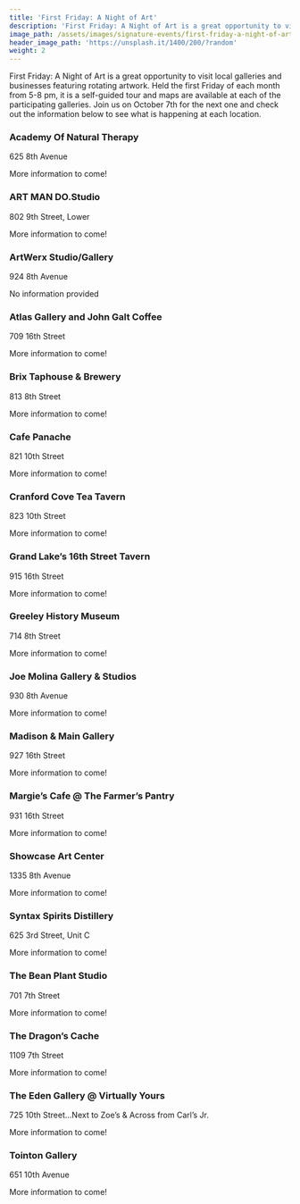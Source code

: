 ```yaml
---
title: 'First Friday: A Night of Art'
description: 'First Friday: A Night of Art is a great opportunity to visit local galleries and businesses featuring rotating artwork. Held the first Friday of each month from 5-8 pm, it is a self-guided tour and maps are available at each of the participating galleries.'
image_path: /assets/images/signature-events/first-friday-a-night-of-art.jpg
header_image_path: 'https://unsplash.it/1400/200/?random'
weight: 2
---
```



First Friday: A Night of Art is a great opportunity to visit local galleries and businesses featuring rotating artwork. Held the first Friday of each month from 5-8 pm, it is a self-guided tour and maps are available at each of the participating galleries. Join us on October 7th for the next one and check out the information below to see what is happening at each location.

### Academy Of Natural Therapy

625 8th Avenue

More information to come!

### ART MAN DO.Studio

802 9th Street, Lower

More information to come!

### ArtWerx Studio/Gallery

924 8th Avenue

No information provided

### Atlas Gallery and John Galt Coffee

709 16th Street

More information to come!

### Brix Taphouse & Brewery

813 8th Street

More information to come!

### Cafe Panache

821 10th Street

More information to come!

### Cranford Cove Tea Tavern

823 10th Street

More information to come!

### Grand Lake’s 16th Street Tavern

915 16th Street

More information to come!

### Greeley History Museum

714 8th Street

More information to come!

### Joe Molina Gallery & Studios

930 8th Avenue

More information to come!

### Madison & Main Gallery

927 16th Street

More information to come!

### Margie’s Cafe @ The Farmer’s Pantry

931 16th Street

More information to come!

### Showcase Art Center

1335 8th Avenue

More information to come!

### Syntax Spirits Distillery

625 3rd Street, Unit C

More information to come!

### The Bean Plant Studio

701 7th Street

More information to come!

### The Dragon’s Cache

1109 7th Street

More information to come!

### The Eden Gallery @ Virtually Yours

725 10th Street…Next to Zoe’s & Across from Carl’s Jr.

More information to come!

### Tointon Gallery

651 10th Avenue

More information to come!